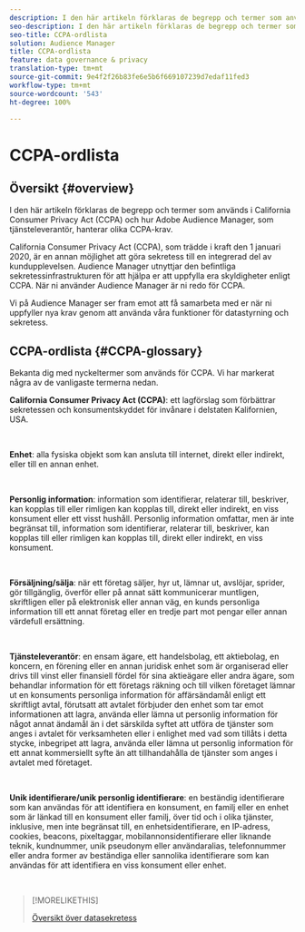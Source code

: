 ```yaml
---
description: I den här artikeln förklaras de begrepp och termer som används i California Consumer Privacy Act (CCPA) och hur Adobe Audience Manager hanterar olika CCPA-krav.
seo-description: I den här artikeln förklaras de begrepp och termer som används i California Consumer Privacy Act (CCPA) och hur Adobe Audience Manager hanterar olika CCPA-krav.
seo-title: CCPA-ordlista
solution: Audience Manager
title: CCPA-ordlista
feature: data governance & privacy
translation-type: tm+mt
source-git-commit: 9e4f2f26b83fe6e5b6f669107239d7edaf11fed3
workflow-type: tm+mt
source-wordcount: '543'
ht-degree: 100%

---
```



# CCPA-ordlista

## Översikt {#overview}

I den här artikeln förklaras de begrepp och termer som används i California Consumer Privacy Act (CCPA) och hur Adobe Audience Manager, som tjänsteleverantör, hanterar olika CCPA-krav.

California Consumer Privacy Act (CCPA), som trädde i kraft den 1 januari 2020, är en annan möjlighet att göra sekretess till en integrerad del av kundupplevelsen. Audience Manager utnyttjar den befintliga sekretessinfrastrukturen för att hjälpa er att uppfylla era skyldigheter enligt CCPA. När ni använder Audience Manager är ni redo för CCPA.

Vi på Audience Manager ser fram emot att få samarbeta med er när ni uppfyller nya krav genom att använda våra funktioner för datastyrning och sekretess.

## CCPA-ordlista {#CCPA-glossary}

Bekanta dig med nyckeltermer som används för CCPA. Vi har markerat några av de vanligaste termerna nedan.

**California Consumer Privacy Act (CCPA)**: ett lagförslag som förbättrar sekretessen och konsumentskyddet för invånare i delstaten Kalifornien, USA.

 

**Enhet**: alla fysiska objekt som kan ansluta till internet, direkt eller indirekt, eller till en annan enhet.

 

**Personlig information**: information som identifierar, relaterar till, beskriver, kan kopplas till eller rimligen kan kopplas till, direkt eller indirekt, en viss konsument eller ett visst hushåll. Personlig information omfattar, men är inte begränsat till, information som identifierar, relaterar till, beskriver, kan kopplas till eller rimligen kan kopplas till, direkt eller indirekt, en viss konsument.

 

**Försäljning/sälja**: när ett företag säljer, hyr ut, lämnar ut, avslöjar, sprider, gör tillgänglig, överför eller på annat sätt kommunicerar muntligen, skriftligen eller på elektronisk eller annan väg, en kunds personliga information till ett annat företag eller en tredje part mot pengar eller annan värdefull ersättning.

 

**Tjänsteleverantör**: en ensam ägare, ett handelsbolag, ett aktiebolag, en koncern, en förening eller en annan juridisk enhet som är organiserad eller drivs till vinst eller finansiell fördel för sina aktieägare eller andra ägare, som behandlar information för ett företags räkning och till vilken företaget lämnar ut en konsuments personliga information för affärsändamål enligt ett skriftligt avtal, förutsatt att avtalet förbjuder den enhet som tar emot informationen att lagra, använda eller lämna ut personlig information för något annat ändamål än i det särskilda syftet att utföra de tjänster som anges i avtalet för verksamheten eller i enlighet med vad som tillåts i detta stycke, inbegripet att lagra, använda eller lämna ut personlig information för ett annat kommersiellt syfte än att tillhandahålla de tjänster som anges i avtalet med företaget.

 

**Unik identifierare/unik personlig identifierare**: en beständig identifierare som kan användas för att identifiera en konsument, en familj eller en enhet som är länkad till en konsument eller familj, över tid och i olika tjänster, inklusive, men inte begränsat till, en enhetsidentifierare, en IP-adress, cookies, beacons, pixeltaggar, mobilannonsidentifierare eller liknande teknik, kundnummer, unik pseudonym eller användaralias, telefonnummer eller andra former av beständiga eller sannolika identifierare som kan användas för att identifiera en viss konsument eller enhet.

 

>[!MORELIKETHIS]
>
>[Översikt över datasekretess](/help/using/overview/data-security-and-privacy/data-privacy.md)

